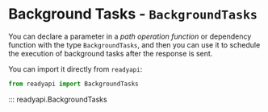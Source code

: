 # Background Tasks - `BackgroundTasks`

You can declare a parameter in a *path operation function* or dependency function
with the type `BackgroundTasks`, and then you can use it to schedule the execution
of background tasks after the response is sent.

You can import it directly from `readyapi`:

```python
from readyapi import BackgroundTasks
```

::: readyapi.BackgroundTasks
